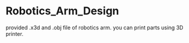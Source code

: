 # Robotics_Arm_Design
provided .x3d and .obj file of robotics arm. you can print parts using 3D printer.
